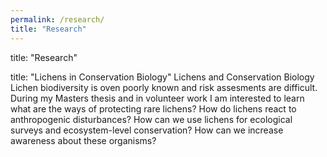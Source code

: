 ```yaml
---
permalink: /research/
title: "Research"
---
```

title: "Research"

title: "Lichens in Conservation Biology"
Lichens and Conservation Biology
Lichen biodiversity is oven poorly known and risk assesments are difficult. During my Masters thesis and in volunteer work I am interested to learn what are the ways of protecting rare lichens? How do lichens react to anthropogenic disturbances? How can we use lichens for ecological surveys and ecosystem-level conservation? How can we increase awareness about these organisms?
